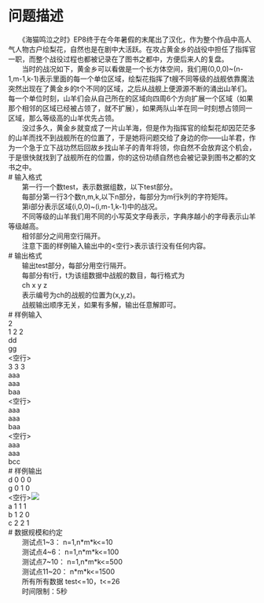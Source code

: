 <div id="pcont1" style="margin-top:20px; display:block;">

# 问题描述

<div class="pdcont">　　《海猫鸣泣之时》EP8终于在今年暑假的末尾出了汉化，作为整个作品中高人气人物古户绘梨花，自然也是在剧中大活跃。在攻占黄金乡的战役中担任了指挥官一职，而整个战役过程也都被记录在了图书之都中，方便后来人的复盘。<br/>
　　当时的战况如下，黄金乡可以看做是一个长方体空间，我们用(0,0,0)~(n-1,m-1,k-1)表示里面的每一个单位区域，绘梨花指挥了t艘不同等级的战舰依靠魔法突然出现在了黄金乡的t个不同的区域，之后从战舰上便源源不断的涌出山羊们。每一个单位时刻，山羊们会从自己所在的区域向四周6个方向扩展一个区域（如果那个相邻的区域已经被占领了，就不扩展），如果两队山羊在同一时刻想占领同一区域，那么等级高的山羊优先占领。<br/>
　　没过多久，黄金乡就变成了一片山羊海，但是作为指挥官的绘梨花却因茫茫多的山羊而找不到战舰所在的位置了，于是她将问题交给了身边的你——山羊君，作为一个急于立下战功然后回故乡找山羊子的青年将领，你自然不会放弃这个机会，于是很快就找到了战舰所在的位置，你的这份功绩自然也会被记录到图书之都的文书之中。</div>
# 输入格式

<div class="pdcont">　　第一行一个数test，表示数据组数，以下test部分。<br/>
　　每部分第一行3个数n,m,k,以下n部分，每部分为m行k列的字符矩阵。<br/>
　　第i部分表示区域(i,0,0)~(i,m-1,k-1)中的战况。<br/>
　　不同等级的山羊我们用不同的小写英文字母表示，字典序越小的字母表示山羊等级越高。<br/>
　　相邻部分之间用空行隔开。<br/>
　　注意下面的样例输入输出中的&lt;空行&gt;表示该行没有任何内容。</div>
# 输出格式

<div class="pdcont">　　输出test部分，每部分用空行隔开。<br/>
　　每部分有t行，t为该组数据中战舰的数目，每行格式为<br/>
　　ch x y z<br/>
　　表示编号为ch的战舰的位置为(x,y,z)。<br/>
　　战舰输出顺序无关，如果有多解，输出任意解即可。</div>
# 样例输入

<div class="pddata">2<br/>
1 2 2<br/>
dd<br/>
gg<br/>
&lt;空行&gt;<br/>
3 3 3<br/>
aaa<br/>
aaa<br/>
baa<br/>
&lt;空行&gt;<br/>
aaa<br/>
aaa<br/>
baa<br/>
&lt;空行&gt;<br/>
aaa<br/>
aaa<br/>
bcc</div>
# 样例输出

<div class="pddata">d 0 0 0<br/>
g 0 1 0<br/>
&lt;空行&gt;<img src="source/tsinsen/A1276/img/aHR0cDovL3d3dy50c2luc2VuLmNvbS9SZXF1aXJlRmlsZS5kbz9maWQ9OWhoQkI3RkQ=.do"/><br/>
a 1 1 1<br/>
b 1 2 0<br/>
c 2 2 1</div>
# 数据规模和约定

<div class="pdcont">　　测试点1~3： 	n=1,n*m*k&lt;=10<br/>
　　测试点4~6： 	n=1,n*m*k&lt;=100<br/>
　　测试点7~10：	n=1,n*m*k&lt;=500<br/>
　　测试点11~20：	n*m*k&lt;=1500<br/>
　　所有所有数据	test&lt;=10，t&lt;=26<br/>
　　时间限制：5秒</div>

</div>